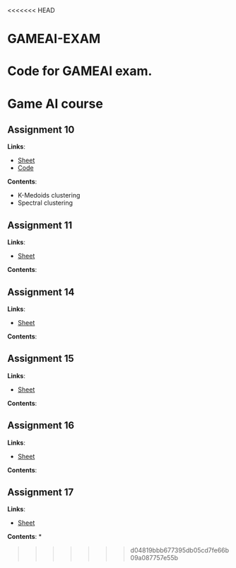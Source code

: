 <<<<<<< HEAD
# GAMEAI-EXAM
Code for GAMEAI exam.
=======
# Game AI course


## Assignment 10

**Links**:
* [Sheet](10_k-medoids_spectral/practical-problems-10.pdf)
* [Code](10_k-medoids_spectral/ass10.ipynb)


**Contents**:
*  K-Medoids clustering 
*  Spectral clustering


## Assignment 11

**Links**:
* [Sheet](11_SOM-1/practical-problems-11.pdf)


**Contents**:


## Assignment 14

**Links**:
* [Sheet](14_MC-1/practical-problems-14.pdf)


**Contents**:


## Assignment 15

**Links**:
* [Sheet](15_MC-2/practical-problems-15.pdf)


**Contents**:


## Assignment 16

**Links**:
* [Sheet](16_MC-prediction/practical-problems-16.pdf)


**Contents**:


## Assignment 17

**Links**:
* [Sheet](17_SOM-2/practical-problems-17.pdf)


**Contents**:
*  
>>>>>>> d04819bbb677395db05cd7fe66b09a087757e55b
